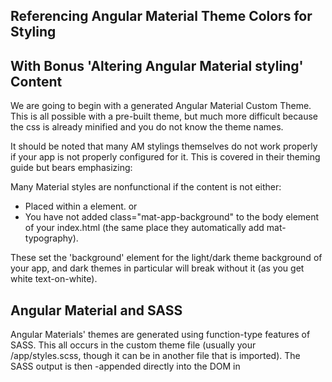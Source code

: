 ## Referencing Angular Material Theme Colors for Styling
## With Bonus 'Altering Angular Material styling' Content

We are going to begin with a generated Angular Material Custom Theme.   This is all possible with a pre-built theme, but much more difficult because the css is already minified and you do not know the theme names.   

It should be noted that many AM stylings themselves do not work properly if your app is not properly configured for it.  This is covered in their theming guide but bears emphasizing:

Many Material styles are nonfunctional if the content is not either:

* Placed within a <mat-sidenav-container> element.
or
* You have not added class="mat-app-background" to the body element of your index.html (the same place they automatically add mat-typography).

These set the 'background' element for the light/dark theme background of your app, and dark themes in particular will break without it (as you get white text-on-white).

## Angular Material and SASS

Angular Materials' themes are generated using function-type features of SASS.   This all occurs in the custom theme file (usually your /app/styles.scss, though it can be in another file that is imported).   The SASS output is then -appended directly into the DOM in <style> tags in the <head> of index.html.    This is a big part of why Angular Material is so difficult to modify: because the css is injected directly into the DOM, it is always more recent than your component stylesheets and classes, and overwrites them by cascading principle.   

Similarly, the variables that refer to the theme colors only exist in the SASS file that defines and processes them.  Consequently, to either style your components in your theme colors (and have them respond if you change themes!) or to modify Material element styles, we must do the same thing: utilize SASS in the styles.scss file.

## A simple walkthrough

I have prepared a simple app with one component and a custom theme that is already generated.   We have two branches, one which shows you how AM -intends- for you to do this.    AM expects you are creating re-usable component pieces (like they do), and consequently will want to re-use these components throughout your application.   

I will then show you how to make simpler changes.   This is only really appropriate for smaller tweaks across your entire app.  It is also how we will demonstrate how to modify Angular Material's existing styling.

We will begin with the 'intended' route.   We have already completed a few steps along this route. 

* ~~Define your custom theme.
* ~~Create the component you intend to style and put classes on it to reference.
* Use Angular Material's Theming functions to define a theme mixin (essentially a function) for our custom component
* Import the component theme mixin to styles.scss
* Include the component theme, passing it the application theme as an argument.
* See results.

Our 'short and sweet' route also overlaps with modifying AM.  In this route, we do the above, but we do the work directly in the styles.scss file instead of creating a component styles file and importing it.   Because the output is calculated with styles.scss, our changes are the most recent and they can overwrite AM's styling (assuming equal or higher specificity, like any css.)

